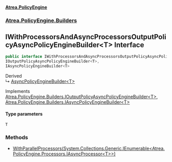 #### [Atrea.PolicyEngine](./index.md 'index')
### [Atrea.PolicyEngine.Builders](./Atrea-PolicyEngine-Builders.md 'Atrea.PolicyEngine.Builders')
## IWithProcessorsAndAsyncProcessorsOutputPolicyAsyncPolicyEngineBuilder&lt;T&gt; Interface
```csharp
public interface IWithProcessorsAndAsyncProcessorsOutputPolicyAsyncPolicyEngineBuilder<T> :
IOutputPolicyAsyncPolicyEngineBuilder<T>,
IAsyncPolicyEngineBuilder<T>
```
Derived  
&#8627; [AsyncPolicyEngineBuilder&lt;T&gt;](./Atrea-PolicyEngine-Builders-AsyncPolicyEngineBuilder-T-.md 'Atrea.PolicyEngine.Builders.AsyncPolicyEngineBuilder&lt;T&gt;')  

Implements [Atrea.PolicyEngine.Builders.IOutputPolicyAsyncPolicyEngineBuilder&lt;](./Atrea-PolicyEngine-Builders-IOutputPolicyAsyncPolicyEngineBuilder-T-.md 'Atrea.PolicyEngine.Builders.IOutputPolicyAsyncPolicyEngineBuilder&lt;T&gt;')[T](#Atrea-PolicyEngine-Builders-IWithProcessorsAndAsyncProcessorsOutputPolicyAsyncPolicyEngineBuilder-T--T 'Atrea.PolicyEngine.Builders.IWithProcessorsAndAsyncProcessorsOutputPolicyAsyncPolicyEngineBuilder&lt;T&gt;.T')[&gt;](./Atrea-PolicyEngine-Builders-IOutputPolicyAsyncPolicyEngineBuilder-T-.md 'Atrea.PolicyEngine.Builders.IOutputPolicyAsyncPolicyEngineBuilder&lt;T&gt;'), [Atrea.PolicyEngine.Builders.IAsyncPolicyEngineBuilder&lt;](./Atrea-PolicyEngine-Builders-IAsyncPolicyEngineBuilder-T-.md 'Atrea.PolicyEngine.Builders.IAsyncPolicyEngineBuilder&lt;T&gt;')[T](#Atrea-PolicyEngine-Builders-IWithProcessorsAndAsyncProcessorsOutputPolicyAsyncPolicyEngineBuilder-T--T 'Atrea.PolicyEngine.Builders.IWithProcessorsAndAsyncProcessorsOutputPolicyAsyncPolicyEngineBuilder&lt;T&gt;.T')[&gt;](./Atrea-PolicyEngine-Builders-IAsyncPolicyEngineBuilder-T-.md 'Atrea.PolicyEngine.Builders.IAsyncPolicyEngineBuilder&lt;T&gt;')  
#### Type parameters
<a name='Atrea-PolicyEngine-Builders-IWithProcessorsAndAsyncProcessorsOutputPolicyAsyncPolicyEngineBuilder-T--T'></a>
`T`  
  
### Methods
- [WithParallelProcessors(System.Collections.Generic.IEnumerable&lt;Atrea.PolicyEngine.Processors.IAsyncProcessor&lt;T&gt;&gt;)](./Atrea-PolicyEngine-Builders-IWithProcessorsAndAsyncProcessorsOutputPolicyAsyncPolicyEngineBuilder-T--WithParallelProcessors(System-Collections-Generic-IEnumerable-Atrea-PolicyEngine-Processors-IAsyncProcessor-T--).md 'Atrea.PolicyEngine.Builders.IWithProcessorsAndAsyncProcessorsOutputPolicyAsyncPolicyEngineBuilder&lt;T&gt;.WithParallelProcessors(System.Collections.Generic.IEnumerable&lt;Atrea.PolicyEngine.Processors.IAsyncProcessor&lt;T&gt;&gt;)')
